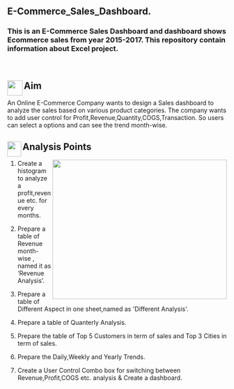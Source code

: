 ## E-Commerce_Sales_Dashboard.
### This is an E-Commerce Sales Dashboard and dashboard shows Ecommerce sales from year 2015-2017. This repository contain information about Excel project.
<br>
<h2>
<p><img align="left" height=35 width=35 src="https://i.pinimg.com/originals/01/d6/1f/01d61f2df15d6f63251c1ec4ebb0824f.gif"/></p> Aim
</h2>
An Online E-Commerce Company wants to design a Sales dashboard to analyze the sales based on various product categories. 
The company wants to add user control for Profit,Revenue,Quantity,COGS,Transaction. So users can select a options and can see the trend month-wise.
<br>
<h2>
<p><img align="left" height=35 width=32 src="https://assets.materialup.com/uploads/805362d3-e9d6-4aa7-b314-ed9dde22558b/preview.gif"/></p> Analysis Points
</h2>
<p><img align="right" height=320 width=400 src="https://c.tenor.com/lvLaG5hPCncAAAAd/data-analysis.gif"/></p>

1. Create a histogram to analyze a profit,revenue etc. for every months.

2. Prepare a table of Revenue month-wise , named it as ‘Revenue Analysis’.

3. Prepare a table of Different Aspect in one sheet,named as 'Different Analysis'.

4. Prepare a table of Quanterly Analysis.

5. Prepare the table of Top 5 Customers in term of sales and Top 3 Cities in term of sales.

6. Prepare the Daily,Weekly and Yearly Trends.

5. Create a User Control Combo box for switching between Revenue,Profit,COGS etc. analysis & Create a dashboard.

